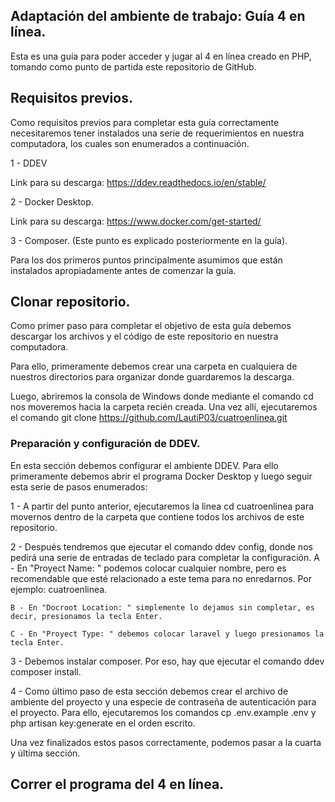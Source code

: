 
## Adaptación del ambiente de trabajo: Guía 4 en línea.
Esta es una guía para poder acceder y jugar al 4 en línea creado en PHP, tomando como punto de partida este repositorio de GitHub. 

## Requisitos previos.
Como requisitos previos para completar esta guía correctamente necesitaremos tener instalados una serie de requerimientos en nuestra computadora, los cuales son enumerados a continuación.

1 - DDEV

Link para su descarga: https://ddev.readthedocs.io/en/stable/

2 - Docker Desktop.

Link para su descarga: https://www.docker.com/get-started/

3 - Composer. (Este punto es explicado posteriormente en la guía).

Para los dos primeros puntos principalmente asumimos que están instalados apropiadamente antes de comenzar la guía. 

## Clonar repositorio.

Como primer paso para completar el objetivo de esta guía debemos descargar los archivos y el código de este repositorio en nuestra computadora. 

Para ello, primeramente debemos crear una carpeta en cualquiera de nuestros directorios para organizar donde guardaremos la descarga.

Luego, abriremos la consola de Windows donde mediante el comando cd nos moveremos hacia la carpeta recién creada. Una vez allí, ejecutaremos el comando git clone https://github.com/LautiP03/cuatroenlinea.git

### Preparación y configuración de DDEV.

En esta sección debemos configurar el ambiente DDEV. Para ello primeramente debemos abrir el programa Docker Desktop y luego seguir esta serie de pasos enumerados:

1 - A partir del punto anterior, ejecutaremos la linea cd cuatroenlinea para movernos dentro de la carpeta que contiene todos los archivos de este repositorio.

2 - Después tendremos que ejecutar el comando ddev config, donde nos pedirá una serie de entradas de teclado para completar la configuración. 
    A - En "Proyect Name: " podemos colocar cualquier nombre, pero es recomendable que esté relacionado a este tema para no enredarnos. Por ejemplo: cuatroenlinea.

    B - En "Docroot Location: " simplemente lo dejamos sin completar, es decir, presionamos la tecla Enter.

    C - En "Proyect Type: " debemos colocar laravel y luego presionamos la tecla Enter.

3 - Debemos instalar composer. Por eso, hay que ejecutar el comando ddev composer install.

4 - Como último paso de esta sección debemos crear el archivo de ambiente del proyecto y una especie de contraseña de autenticación para el proyecto. Para ello, ejecutaremos los comandos cp .env.example .env y php artisan key:generate en el orden escrito.

Una vez finalizados estos pasos correctamente, podemos pasar a la cuarta y última sección.

## Correr el programa del 4 en línea.

